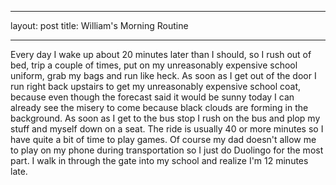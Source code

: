 ---
layout: post
title: William's Morning Routine
___

Every day I wake up about 20 minutes later than I should, so I rush out of bed, trip a couple of times, put on my unreasonably expensive school uniform, grab my bags and run like heck. As soon as I get out of the door I run right back upstairs to get my unreasonably expensive school coat, because even though the forecast said it would be sunny today I can already see the misery to come because black clouds are forming in the background. As soon as I get to the bus stop I rush on the bus and plop my stuff and myself down on a seat. The ride is usually 40 or more minutes so I have quite a bit of time to play games. Of course my dad doesn't allow me to play on my phone during transportation so I just do Duolingo for the most part. I walk in through the gate into my school and realize I'm 12 minutes late.
